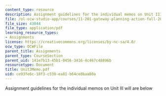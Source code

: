 ```yaml
---
content_type: resource
description: Assignment guidelines for the individual memos on Unit III will are below
file: /ol-ocw-studio-app/courses/11-201-gateway-planning-action-fall-2002/ce93fe6c18f3c530ea81b64ce0baa80a_Unit3Memo.pdf
file_size: 43044
file_type: application/pdf
learning_resource_types:
- Assignments
license: https://creativecommons.org/licenses/by-nc-sa/4.0/
ocw_type: OCWFile
parent_title: Assignments
parent_type: CourseSection
parent_uid: 141e7b13-45b1-0456-3416-4c467c48896b
resourcetype: Document
title: Unit3Memo.pdf
uid: ce93fe6c-18f3-c530-ea81-b64ce0baa80a
---
```

Assignment guidelines for the individual memos on Unit III will are below